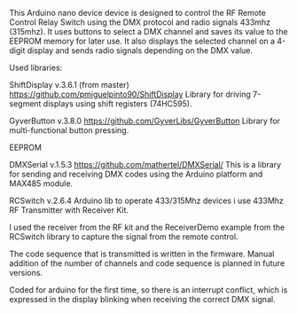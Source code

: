 This Arduino nano device device is designed to control the RF Remote Control Relay Switch using the DMX protocol and radio signals 433mhz (315mhz). It uses buttons to select a DMX channel and saves its value to the EEPROM memory for later use. It also displays the selected channel on a 4-digit display and sends radio signals depending on the DMX value.

Used libraries:

ShiftDisplay v.3.6.1 (from master) https://github.com/pmiguelpinto90/ShiftDisplay Library for driving 7-segment displays using shift registers (74HC595).

GyverButton v.3.8.0 https://github.com/GyverLibs/GyverButton Library for multi-functional button pressing.

EEPROM

DMXSerial v.1.5.3 https://github.com/mathertel/DMXSerial/ This is a library for sending and receiving DMX codes using the Arduino platform and MAX485 module.

RCSwitch v.2.6.4 Arduino lib to operate 433/315Mhz devices i use 433Mhz RF Transmitter with Receiver Kit. 

I used the receiver from the RF kit and the ReceiverDemo example from the RCSwitch library to capture the signal from the remote control.

The code sequence that is transmitted is written in the firmware. Manual addition of the number of channels and code sequence is planned in future versions.

Coded for arduino for the first time, so there is an interrupt conflict, which is expressed in the display blinking when receiving the correct DMX signal.
